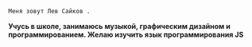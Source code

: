 ```diff
Меня зовут Лев Сайков .
```

**Учусь в школе, занимаюсь музыкой, графическим дизайном и программированием.
Желаю изучить язык программирования JS**
